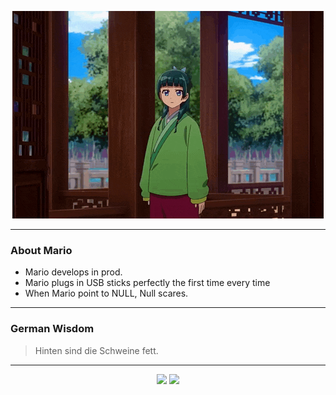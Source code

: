 <p align="center">
  <img src="assets/maomao.gif" />
</p>

---

### About Mario
- Mario develops in prod.
- Mario plugs in USB sticks perfectly the first time every time
- When Mario point to NULL, Null scares.

---

### German Wisdom
> Hinten sind die Schweine fett.

---

<p align="center">
  <a>
    <img height="180em" src="https://github-readme-stats-eight-theta.vercel.app/api?username=Torfkopp&show_icons=true&theme=dark&include_all_commits=true&count_private=true"/>
  </a>
  <a href="https://github.com/Torfkopp?tab=repositories">
    <img height="180em" src="https://github-readme-stats-eight-theta.vercel.app/api/top-langs/?username=torfkopp&layout=compact&theme=dark&langs_count=8&hide=java"/>
  </a>
</p>
